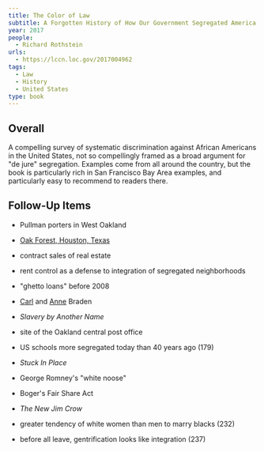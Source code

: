 ```yaml
---
title: The Color of Law
subtitle: A Forgotten History of How Our Government Segregated America
year: 2017
people:
  - Richard Rothstein
urls:
  - https://lccn.loc.gov/2017004962
tags:
  - Law
  - History
  - United States
type: book
---
```


## Overall

A compelling survey of systematic discrimination against African Americans in the United States, not so compellingly framed as a broad argument for "de jure" segregation.  Examples come from all around the country, but the book is particularly rich in San Francisco Bay Area examples, and particularly easy to recommend to readers there.

## Follow-Up Items

- Pullman porters in West Oakland

- [Oak Forest, Houston, Texas](https://en.wikipedia.org/wiki/Oak_Forest,_Houston)

- contract sales of real estate

- rent control as a defense to integration of segregated neighborhoods

- "ghetto loans" before 2008

- [Carl](https://en.wikipedia.org/wiki/Carl_Braden) and [Anne](https://en.wikipedia.org/wiki/Anne_Braden) Braden

- _Slavery by Another Name_

- site of the Oakland central post office

- US schools more segregated today than 40 years ago (179)

- _Stuck In Place_

- George Romney's "white noose"

- Boger's Fair Share Act

- _The New Jim Crow_

- greater tendency of white women than men to marry blacks (232)

- before all leave, gentrification looks like integration (237)

